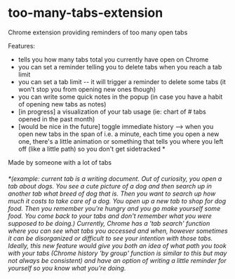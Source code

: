 # too-many-tabs-extension
Chrome extension providing reminders of too many open tabs

Features:
- tells you how many tabs total you currently have open on Chrome
- you can set a reminder telling you to delete tabs when you reach a tab limit
- you can set a tab limit -- it will trigger a reminder to delete some tabs (it won't stop you from opening new ones though)
- you can write some quick notes in the popup (in case you have a habit of opening new tabs as notes)
- [in progress] a visualization of your tab usage (ie: chart of # tabs opened in the past month)
- [would be nice in the future] toggle immediate history --> when you open new tabs in the span of i.e. a minute, each time you open a new one, there's a little animation or something that tells you where you left off (like a little path) so you don't get sidetracked *

Made by someone with a lot of tabs


###### *(example: current tab is a writing document. Out of curiosity, you open a tab about dogs. You see a cute picture of a dog and then search up in another tab what breed of dog that is. Then you want to search up how much it costs to take care of a dog. You open up a new tab to shop for dog food. Then you remember you're hungry and you go make yourself some food. You come back to your tabs and don't remember what you were supposed to be doing.) Currently, Chrome has a 'tab search' function where you can see what tabs you accessed and when, however sometimes it can be disorganized or difficult to see your intention with those tabs. Ideally, this new feature would give you both an idea of what path you took with your tabs (Chrome history 'by group' function is similar to this but may not always be consistent) and have an option of writing a little reminder for yourself so you know what you're doing.
